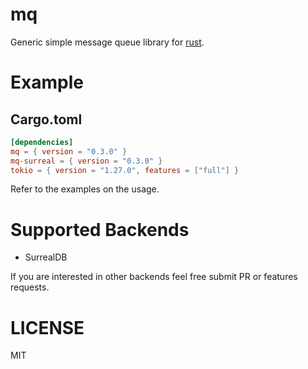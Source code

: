 mq
==

Generic simple message queue library for [rust](https://www.rust-lang.org/).

Example
=======

## Cargo.toml
```toml
[dependencies]
mq = { version = "0.3.0" }
mq-surreal = { version = "0.3.0" }
tokio = { version = "1.27.0", features = ["full"] }
```
Refer to the examples on the usage.

# Supported Backends

* SurrealDB

If you are interested in other backends feel free submit PR or features requests.

# LICENSE

MIT
